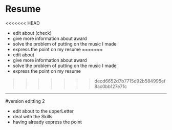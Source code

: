 # Resume

<<<<<<< HEAD
*   edit about (check)
*   give more information about award 
*   solve the problem of putting on the music I made
*   express the point on my resume
=======
* edit about
* give more information about award 
* solve the problem of putting on the music I made
* express the point on my resume
>>>>>>> decd6652d7b7715d92b584995ef8ac0bb127e71c
***
#version editting 2
*   edit about to the upperLetter
*   deal with the Skills
*   having already express the point

